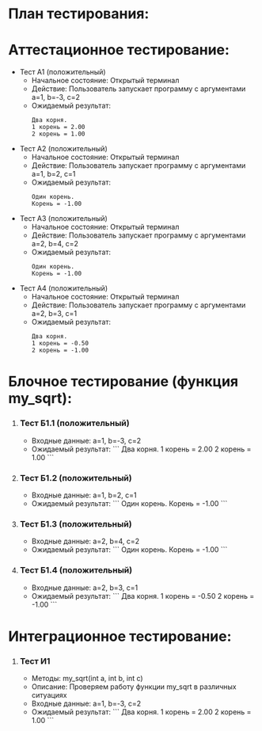 # План тестирования:

# Аттестационное тестирование:
- Тест А1 (положительный)
  - Начальное состояние: Открытый терминал
  - Действие: Пользователь запускает программу с аргументами a=1, b=-3, c=2
  - Ожидаемый результат: 
    ```
    Два корня.
    1 корень = 2.00
    2 корень = 1.00
    ```
- Тест А2 (положительный)
  - Начальное состояние: Открытый терминал
  - Действие: Пользователь запускает программу с аргументами a=1, b=2, c=1
  - Ожидаемый результат:
    ```
    Один корень.
    Корень = -1.00
    ```
- Тест А3 (положительный)
  - Начальное состояние: Открытый терминал
  - Действие: Пользователь запускает программу с аргументами a=2, b=4, c=2
  - Ожидаемый результат:
    ```
    Один корень.
    Корень = -1.00
    ```
- Тест А4 (положительный)
  - Начальное состояние: Открытый терминал
  - Действие: Пользователь запускает программу с аргументами a=2, b=3, c=1
  - Ожидаемый результат:
    ```
    Два корня.
    1 корень = -0.50
    2 корень = -1.00
    ```

# Блочное тестирование (функция my_sqrt):
<ol>
  <li>
    <h3>Тест Б1.1 (положительный)</h3>
    <ul>
      <li>Входные данные: a=1, b=-3, c=2</li>
      <li>Ожидаемый результат:
        ```
        Два корня.
        1 корень = 2.00
        2 корень = 1.00
        ```
      </li>
    </ul>
  </li>
  <li>
    <h3>Тест Б1.2 (положительный)</h3>
    <ul>
      <li>Входные данные: a=1, b=2, c=1</li>
      <li>Ожидаемый результат:
        ```
        Один корень.
        Корень = -1.00
        ```
      </li>
    </ul>
  </li>
  <li>
    <h3>Тест Б1.3 (положительный)</h3>
    <ul>
      <li>Входные данные: a=2, b=4, c=2</li>
      <li>Ожидаемый результат:
        ```
        Один корень.
        Корень = -1.00
        ```
      </li>
    </ul>
  </li>
  <li>
    <h3>Тест Б1.4 (положительный)</h3>
    <ul>
      <li>Входные данные: a=2, b=3, c=1</li>
      <li>Ожидаемый результат:
        ```
        Два корня.
        1 корень = -0.50
        2 корень = -1.00
        ```
      </li>
    </ul>
  </li>
</ol>

# Интеграционное тестирование:
<ol>
  <li>
    <h3>Тест И1</h3>
    <ul>
      <li>Методы: my_sqrt(int a, int b, int c)</li>
      <li>Описание: Проверяем работу функции my_sqrt в различных ситуациях</li>
      <li>Входные данные: a=1, b=-3, c=2</li>
      <li>Ожидаемый результат:
        ```
        Два корня.
        1 корень = 2.00
        2 корень = 1.00
        ```
      </li>
    </ul>
  </li>
</ol>

